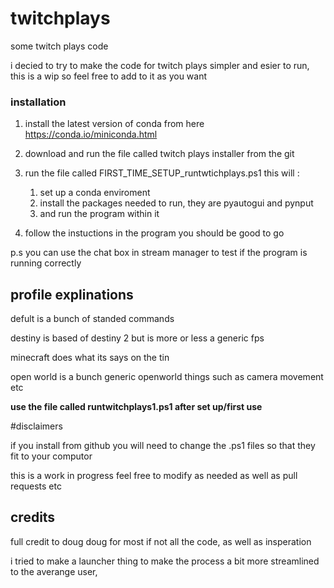 # twitchplays
some twitch plays code


i decied to try to make the code for twitch plays simpler and esier to run, this is a wip so feel free to add to it as you want


### installation

1. install the latest version of conda from here https://conda.io/miniconda.html

2. download and run the file called twitch plays installer from the git

3. run the file called FIRST_TIME_SETUP_runtwtichplays.ps1
    this will :
    1. set up a conda enviroment
    2. install the packages needed to run, they are pyautogui and pynput
    3. and run the program within it 


3. follow the instuctions in the program
   you should be good to go 

p.s you can use the chat box in stream manager to test if the program is running correctly






## profile explinations

defult is a bunch of standed commands

destiny is based of destiny 2 but is more or less a generic fps

minecraft does what its says on the tin

open world is a bunch generic openworld things such as camera movement etc



__use the file called runtwitchplays1.ps1 after set up/first use__



#disclaimers 

if you install from github you will need to change the .ps1 files so that they fit to your computor

this is a work in progress feel free to modify as needed as well as pull requests etc




## credits
full credit to doug doug for most if not all the code, as well as insperation

i tried to make a launcher thing to make the process a bit more streamlined to the averange user, 
